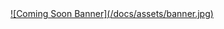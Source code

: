 <a href="mailto:support@twigtale.com" target="_blank">
	![Coming Soon Banner](/docs/assets/banner.jpg)
</a>